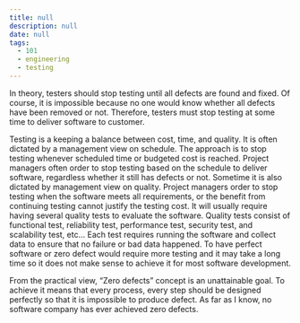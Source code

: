 ```yaml
---
title: null
description: null
date: null
tags:
  - 101
  - engineering
  - testing
---
```


In theory, testers should stop testing until all defects are found and fixed. Of course, it is impossible because no one would know whether all defects have been removed or not. Therefore, testers must stop testing at some time to deliver software to customer.

Testing is a keeping a balance between cost, time, and quality. It is often dictated by a management view on schedule. The approach is to stop testing whenever scheduled time or budgeted cost is reached. Project managers often order to stop testing based on the schedule to deliver software, regardless whether it still has defects or not. Sometime it is also dictated by management view on quality. Project managers order to stop testing when the software meets all requirements, or the benefit from continuing testing cannot justify the testing cost. It will usually require having several quality tests to evaluate the software. Quality tests consist of functional test, reliability test, performance test, security test, and scalability test, etc… Each test requires running the software and collect data to ensure that no failure or bad data happened. To have perfect software or zero defect would require more testing and it may take a long time so it does not make sense to achieve it for most software development.

From the practical view, “Zero defects” concept is an unattainable goal. To achieve it means that every process, every step should be designed perfectly so that it is impossible to produce defect. As far as I know, no software company has ever achieved zero defects.
